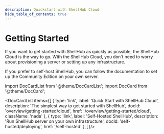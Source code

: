 ```yaml
---
description: Quickstart with ShellHub Cloud
hide_table_of_contents: true
---
```

# Getting Started

If you want to get started with ShellHub as quickly as possible,
the ShellHub Cloud is the way to go. With the ShellHub Cloud,
you don't need to worry about provisioning a server or setting up any infrastructure.

If you prefer to self-host ShellHub, you can follow the documentation
to set up the Community Edition on your own server.

import DocCardList from '@theme/DocCardList';
import DocCard from '@theme/DocCard';

<DocCardList items={[
{
type: 'link',
label: 'Quick Start with ShellHub Cloud',
description: 'The simplest way to get started with ShellHub',
docId: 'overview/getting-started/cloud',
href: '/overview/getting-started/cloud',
className: 'nada'
},
{
type: 'link',
label: 'Self-Hosted ShellHub',
description: 'Run ShellHub server on your own infrastructure',
docId: 'self-hosted/deploying',
href: '/self-hosted'
},
]}/>

